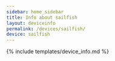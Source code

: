 ```yaml
---
sidebar: home_sidebar
title: Info about sailfish
layout: deviceinfo
permalink: /devices/sailfish/
device: sailfish
---
```

{% include templates/device_info.md %}
